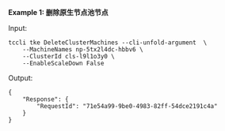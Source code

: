 **Example 1: 删除原生节点池节点**



Input: 

```
tccli tke DeleteClusterMachines --cli-unfold-argument  \
    --MachineNames np-5tx2l4dc-hbbv6 \
    --ClusterId cls-l9l1o3y0 \
    --EnableScaleDown False
```

Output: 
```
{
    "Response": {
        "RequestId": "71e54a99-9be0-4983-82ff-54dce2191c4a"
    }
}
```

